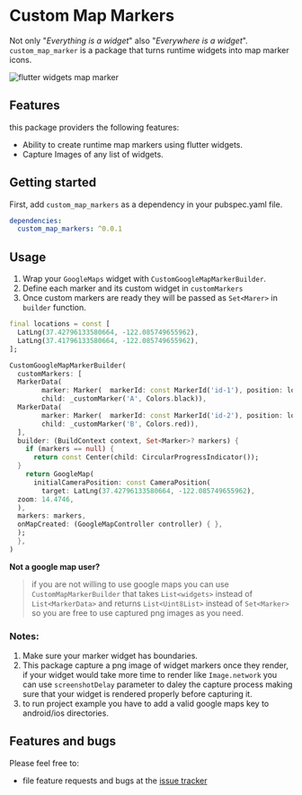 # Custom Map Markers

Not only "*Everything is a widget*" also "*Everywhere is a widget*".  
`custom_map_marker` is a package that turns runtime widgets into map marker icons.

![flutter widgets map marker](https://github.com/IbrahimTabba/custom_map_markers/blob/master/example/images/custom-map-markers.png?raw=true)

## Features

this package providers the following features:

- Ability to create runtime map markers using flutter widgets.
- Capture Images of any list of widgets.


## Getting started

First, add `custom_map_markers` as a dependency in your pubspec.yaml file.
```yaml
dependencies:
  custom_map_markers: ^0.0.1
```


## Usage


1. Wrap your `GoogleMaps` widget with `CustomGoogleMapMarkerBuilder`.
2. Define each marker and its custom widget in `customMarkers`
3. Once custom markers are ready they will be passed as `Set<Marer>` in `builder` function.


```dart  
final locations = const [  
  LatLng(37.42796133580664, -122.085749655962),  
  LatLng(37.41796133580664, -122.085749655962),  
];  

CustomGoogleMapMarkerBuilder(  
  customMarkers: [  
  MarkerData(  
        marker: Marker(  markerId: const MarkerId('id-1'), position: locations[0]),  
		child: _customMarker('A', Colors.black)),  
  MarkerData(  
        marker: Marker(  markerId: const MarkerId('id-2'), position: locations[1]),  
		child: _customMarker('B', Colors.red)),    
  ],  
  builder: (BuildContext context, Set<Marker>? markers) {  
    if (markers == null) {  
      return const Center(child: CircularProgressIndicator());  
  }  
    return GoogleMap(  
      initialCameraPosition: const CameraPosition(  
        target: LatLng(37.42796133580664, -122.085749655962),  
  zoom: 14.4746,  
  ),  
  markers: markers,  
  onMapCreated: (GoogleMapController controller) { },  
  );  
  },  
)
```  

**Not a google map user?**

> if you are not willing to use google maps you can use
> `CustomMapMarkerBuilder` that takes `List<widgets>` instead  of `List<MarkerData>` and returns `List<Uint8List>` instead of `Set<Marker>` so you are free to use captured png images as you need.

### Notes:

1. Make sure your marker widget has boundaries.
2. This package capture a png image of widget markers once they render, if your widget would take more time to render like `Image.network` you can use `screenshotDelay` parameter to daley the capture process making sure that your widget is rendered properly before capturing it.
3. to run project example you have to add a valid google maps key to android/ios directories.


## Features and bugs
Please feel free to:

-   file feature requests and bugs at the  [issue tracker](https://github.com//IbrahimTabba/custom_map_markers/issues)
  